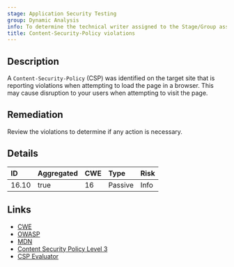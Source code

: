 ```yaml
---
stage: Application Security Testing
group: Dynamic Analysis
info: To determine the technical writer assigned to the Stage/Group associated with this page, see https://handbook.gitlab.com/handbook/product/ux/technical-writing/#assignments
title: Content-Security-Policy violations
---
```


## Description

A `Content-Security-Policy` (CSP) was identified on the target site that is reporting violations when
attempting to load the page in a browser. This may cause disruption to your users when attempting to visit the page.

## Remediation

Review the violations to determine if any action is necessary.

## Details

| ID | Aggregated | CWE | Type | Risk |
|:---|:-----------|:----|:-----|:-----|
| 16.10 | true | 16 | Passive | Info |

## Links

- [CWE](https://cwe.mitre.org/data/definitions/16.html)
- [OWASP](https://cheatsheetseries.owasp.org/cheatsheets/Content_Security_Policy_Cheat_Sheet.html)
- [MDN](https://developer.mozilla.org/en-US/docs/Web/HTTP/CSP)
- [Content Security Policy Level 3](https://www.w3.org/TR/CSP3/)
- [CSP Evaluator](https://csp-evaluator.withgoogle.com/)
